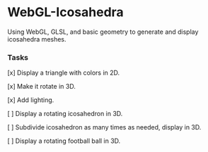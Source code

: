 # WebGL-Icosahedra
Using WebGL, GLSL, and basic geometry to generate and display icosahedra meshes.

### Tasks

[x] Display a triangle with colors in 2D.

[x] Make it rotate in 3D.

[x] Add lighting.

[ ] Display a rotating icosahedron in 3D.

[ ] Subdivide icosahedron as many times as needed, display in 3D.

[ ] Display a rotating football ball in 3D.
